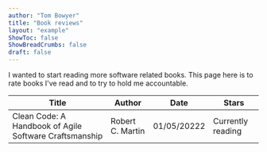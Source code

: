 ```yaml
---
author: "Tom Bowyer"
title: "Book reviews"
layout: "example"
ShowToc: false
ShowBreadCrumbs: false
draft: false
---
```


I wanted to start reading more software related books. This page here is to rate books I've read and to try to hold me accountable.

| Title | Author | Date | Stars |
|-------|--------|------|-------|
| Clean Code: A Handbook of Agile Software Craftsmanship | Robert C. Martin | 01/05/20222 | Currently reading |